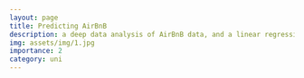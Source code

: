 ```yaml
---
layout: page
title: Predicting AirBnB
description: a deep data analysis of AirBnB data, and a linear regression model to predict prices
img: assets/img/1.jpg
importance: 2
category: uni
---
```

